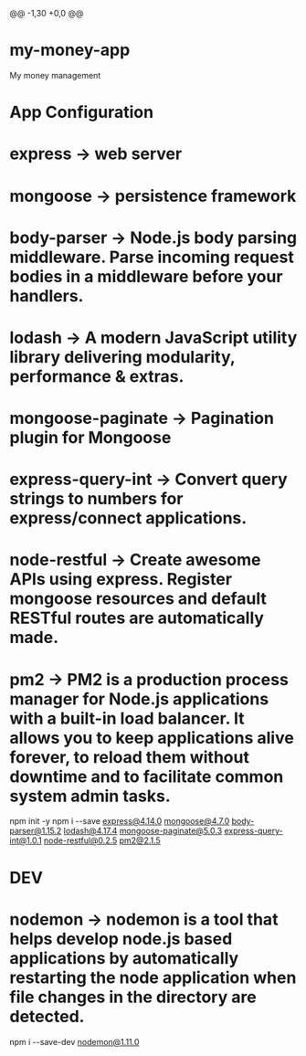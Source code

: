 @@ -1,30 +0,0 @@

# my-money-app

My money management

# App Configuration

# express -> web server

# mongoose -> persistence framework

# body-parser -> Node.js body parsing middleware. Parse incoming request bodies in a middleware before your handlers.

# lodash -> A modern JavaScript utility library delivering modularity, performance & extras.

# mongoose-paginate -> Pagination plugin for Mongoose

# express-query-int -> Convert query strings to numbers for express/connect applications.

# node-restful -> Create awesome APIs using express. Register mongoose resources and default RESTful routes are automatically made.

# pm2 -> PM2 is a production process manager for Node.js applications with a built-in load balancer. It allows you to keep applications alive forever, to reload them without downtime and to facilitate common system admin tasks.

npm init -y
npm i --save express@4.14.0 mongoose@4.7.0 body-parser@1.15.2 lodash@4.17.4 mongoose-paginate@5.0.3 express-query-int@1.0.1 node-restful@0.2.5 pm2@2.1.5

# DEV

# nodemon -> nodemon is a tool that helps develop node.js based applications by automatically restarting the node application when file changes in the directory are detected.

npm i --save-dev nodemon@1.11.0

